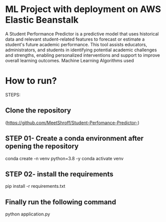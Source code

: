 # ML Project with deployment on AWS Elastic Beanstalk
A Student Performance Predictor is a predictive model that uses historical data and relevant student-related features to forecast or estimate a student's future academic performance. This tool assists educators, administrators, and students in identifying potential academic challenges and strengths, enabling personalized interventions and support to improve overall learning outcomes.
Machine Learning Algorithms used

# How to run?
STEPS:

## Clone the repository
  (https://github.com/MeetShroff/Student-Perfomance-Predictor-)
    
## STEP 01- Create a conda environment after opening the repository
conda create -n venv python=3.8 -y
conda activate venv
## STEP 02- install the requirements
pip install -r requirements.txt
## Finally run the following command
python application.py


